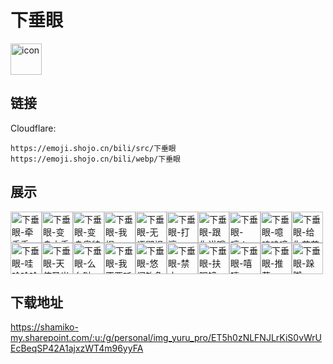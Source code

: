 # 下垂眼
<img src="https://emoji.shojo.cn/bili/src/下垂眼/icon.png" width="50" height="50" alt="icon">

## 链接
Cloudflare:
```
https://emoji.shojo.cn/bili/src/下垂眼
https://emoji.shojo.cn/bili/webp/下垂眼
```
## 展示
<img src="https://emoji.shojo.cn/bili/src/下垂眼/下垂眼-牵手手.png" width="50" height="50" alt="下垂眼-牵手手"><img src="https://emoji.shojo.cn/bili/src/下垂眼/下垂眼-变身水手月.png" width="50" height="50" alt="下垂眼-变身水手月"><img src="https://emoji.shojo.cn/bili/src/下垂眼/下垂眼-变身奥特曼.png" width="50" height="50" alt="下垂眼-变身奥特曼"><img src="https://emoji.shojo.cn/bili/src/下垂眼/下垂眼-我捏.png" width="50" height="50" alt="下垂眼-我捏"><img src="https://emoji.shojo.cn/bili/src/下垂眼/下垂眼-无语鄙视.png" width="50" height="50" alt="下垂眼-无语鄙视"><img src="https://emoji.shojo.cn/bili/src/下垂眼/下垂眼-打滚.png" width="50" height="50" alt="下垂眼-打滚"><img src="https://emoji.shojo.cn/bili/src/下垂眼/下垂眼-跟你讲哦.png" width="50" height="50" alt="下垂眼-跟你讲哦"><img src="https://emoji.shojo.cn/bili/src/下垂眼/下垂眼-哼！.png" width="50" height="50" alt="下垂眼-哼！"><img src="https://emoji.shojo.cn/bili/src/下垂眼/下垂眼-噫呜呜噫.png" width="50" height="50" alt="下垂眼-噫呜呜噫"><img src="https://emoji.shojo.cn/bili/src/下垂眼/下垂眼-给你花花.png" width="50" height="50" alt="下垂眼-给你花花"><img src="https://emoji.shojo.cn/bili/src/下垂眼/下垂眼-哇哈哈哈.png" width="50" height="50" alt="下垂眼-哇哈哈哈"><img src="https://emoji.shojo.cn/bili/src/下垂眼/下垂眼-天使圣光.png" width="50" height="50" alt="下垂眼-天使圣光"><img src="https://emoji.shojo.cn/bili/src/下垂眼/下垂眼-么么哒.png" width="50" height="50" alt="下垂眼-么么哒"><img src="https://emoji.shojo.cn/bili/src/下垂眼/下垂眼-我不要听.png" width="50" height="50" alt="下垂眼-我不要听"><img src="https://emoji.shojo.cn/bili/src/下垂眼/下垂眼-悠闲钓鱼.png" width="50" height="50" alt="下垂眼-悠闲钓鱼"><img src="https://emoji.shojo.cn/bili/src/下垂眼/下垂眼-禁止.png" width="50" height="50" alt="下垂眼-禁止"><img src="https://emoji.shojo.cn/bili/src/下垂眼/下垂眼-扶眼镜.png" width="50" height="50" alt="下垂眼-扶眼镜"><img src="https://emoji.shojo.cn/bili/src/下垂眼/下垂眼-嘻嘻.png" width="50" height="50" alt="下垂眼-嘻嘻"><img src="https://emoji.shojo.cn/bili/src/下垂眼/下垂眼-推荐.png" width="50" height="50" alt="下垂眼-推荐"><img src="https://emoji.shojo.cn/bili/src/下垂眼/下垂眼-跺脚.png" width="50" height="50" alt="下垂眼-跺脚">

## 下载地址

https://shamiko-my.sharepoint.com/:u:/g/personal/img_yuru_pro/ET5h0zNLFNJLrKiS0vWrUEcBeqSP42A1ajxzWT4m96yyFA